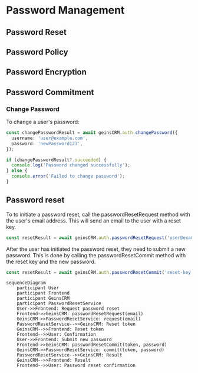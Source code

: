 # Password Management

## Password Reset

## Password Policy

## Password Encryption

## Password Commitment

### Change Password

To change a user's password:

```typescript
const changePasswordResult = await geinsCRM.auth.changePassword({
  username: 'user@example.com',
  password: 'newPassword123',
});

if (changePasswordResult?.succeeded) {
  console.log('Password changed successfully');
} else {
  console.error('Failed to change password');
}
```

## Password reset

To to initiate a password reset, call the passwordResetRequest method with the user's email address. This will send an email to the user with a reset key.

```typescript
const resetResult = await geinsCRM.auth.passwordResetRequest('user@example.com');
```

After the user has initiated the password reset, they need to submit a new password. This is done by calling the passwordResetCommit method with the reset key and the new password.

```typescript
const resetResult = await geinsCRM.auth.passwordResetCommit('reset-key', 'newPassword123');
```

```mermaid
sequenceDiagram
    participant User
    participant Frontend
    participant GeinsCRM
    participant PasswordResetService
    User->>Frontend: Request password reset
    Frontend->>GeinsCRM: passwordResetRequest(email)
    GeinsCRM->>PasswordResetService: request(email)
    PasswordResetService-->>GeinsCRM: Reset token
    GeinsCRM-->>Frontend: Reset token
    Frontend-->>User: Confirmation
    User->>Frontend: Submit new password
    Frontend->>GeinsCRM: passwordResetCommit(token, password)
    GeinsCRM->>PasswordResetService: commit(token, password)
    PasswordResetService-->>GeinsCRM: Result
    GeinsCRM-->>Frontend: Result
    Frontend-->>User: Password reset confirmation

```
